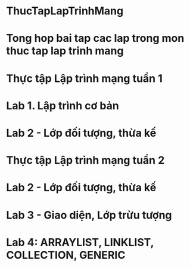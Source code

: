 # ThucTapLapTrinhMang
# Tong hop bai tap cac lap trong mon thuc tap lap trinh mang
# Thực tập Lập trình mạng tuần 1
# Lab 1. Lập trình cơ bản
# Lab 2 - Lớp đối tượng, thừa kế

# Thực tập Lập trình mạng tuần 2
# Lab 2 - Lớp đối tượng, thừa kế
# Lab 3 - Giao diện, Lớp trừu tượng
# Lab 4: ARRAYLIST, LINKLIST, COLLECTION, GENERIC

